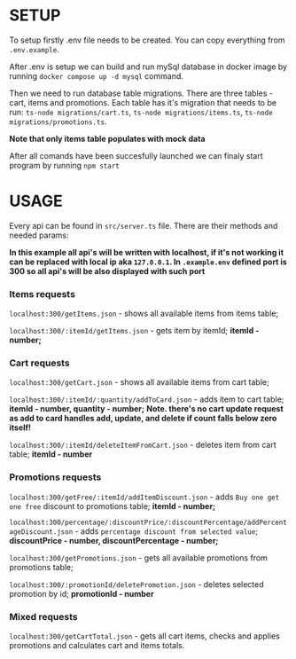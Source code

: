 # SETUP

To setup firstly .env file needs to be created. You can copy everything from `.env.example`.

After .env is setup we can build and run mySql database in docker image by running `docker compose up -d mysql` command.

Then we need to run database table migrations. There are three tables - cart, items and promotions. Each table has it's migration that needs to be run: `ts-node migrations/cart.ts`, `ts-node migrations/items.ts`, `ts-node migrations/promotions.ts`.

**Note that only items table populates with mock data**

After all comands have been succesfully launched we can finaly start program by running `npm start`

# USAGE

Every api can be found in `src/server.ts` file. There are their methods and needed params:

**In this example all api's will be written with localhost, if it's not working it can be replaced with local ip aka `127.0.0.1`. In `.example.env` defined port is 300 so all api's will be also displayed with such port**

### Items requests

`localhost:300/getItems.json` - shows all available items from items table;

`localhost:300/:itemId/getItems.json` - gets item by itemId;
**itemId - number;**

### Cart requests

`localhost:300/getCart.json` - shows all available items from cart table;

`localhost:300/:itemId/:quantity/addToCard.json` - adds item to cart table;
**itemId - number, quantity - number;**
**Note. there's no cart update request as add to card handles add, update, and delete if count falls below zero itself!**

`localhost:300/:itemId/deleteItemFromCart.json` - deletes item from cart table;
**itemId - number**

### Promotions requests

`localhost:300/getFree/:itemId/addItemDiscount.json` - adds `Buy one get one free` discount to promotions table;
**itemId - number;**

`localhost:300/percentage/:discountPrice/:discountPercentage/addPercentageDiscount.json` - adds `percentage discount from selected value`;
**discountPrice - number, discountPercentage - number;**

`localhost:300/getPromotions.json` - gets all available promotions from promotions table;

`localhost:300/:promotionId/deletePromotion.json` - deletes selected promotion by id;
**promotionId - number**

### Mixed requests

`localhost:300/getCartTotal.json` - gets all cart items, checks and applies promotions and calculates cart and items totals.
